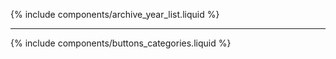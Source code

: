 ---
---

{% include components/archive_year_list.liquid %}

--------

{% include components/buttons_categories.liquid %}
